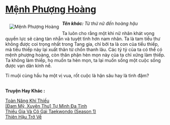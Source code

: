 <a href="https://utruyen.com/menh-phuong-hoang/4868/" title="Mệnh Phượng Hoàng"><h1>Mệnh Phượng Hoàng</h1></a><div style="display:table"><img align="right" style="float: left; padding: 10px;" src="https://utruyen.com/images/story/200x260/menh-phuong-hoang.jpg" alt="Mệnh Phượng Hoàng"><b><i>Tên khác: </i></b><i>Từ thứ nữ đến hoàng hậu</i><p></p>Ta luôn cho rằng một khi nữ nhân khát vọng quyền lực sẽ càng tàn nhẫn và tuyệt tình hơn nam nhân. Ta là tam tiểu thư không được coi trọng nhất trong Tang gia, chỉ bởi ta là con của tiểu thiếp, mà tiểu thiếp này lại xuất thân từ chốn thanh lâu. Các tỷ tỷ của ta có thể có mệnh phượng hoàng, còn thân phận hèn mọn này của ta chỉ xứng làm thiếp. Ta không làm thiếp, họ muốn ta hèn mọn, ta lại muốn sống một cuộc sống được vạn dân kính nể.<p></p>Tỉ muội cùng hầu hạ một vị vua, rốt cuộc là hận sâu hay là tình đậm?</div><p><br><b>Truyện Hay Khác :</b></p><a href="https://utruyen.com/toan-nang-khi-thieu/12473/" alt="Toàn Năng Khí Thiếu">Toàn Năng Khí Thiếu</a><br/><a href="https://dammyh.wordpress.com/2019/11/07/dam-my-xuyen-thu-tu-minh-da-tinh/" alt="[Đam Mỹ, Xuyên Thư] Tự Mình Đa Tình">[Đam Mỹ, Xuyên Thư] Tự Mình Đa Tình</a><br/><a href="https://truyenngontinhay.wordpress.com/2019/10/03/thieu-gia-va-co-gai-taekwondo-season-1/" alt="Thiếu Gia Và Cô Gái Taekwondo (Season 1)">Thiếu Gia Và Cô Gái Taekwondo (Season 1)</a><br/><a href="https://github.com/quanluxury/ngontinhhot/tree/master/truyenhay/18943/" alt="Thiên Hậu Trở Về">Thiên Hậu Trở Về</a><br/>